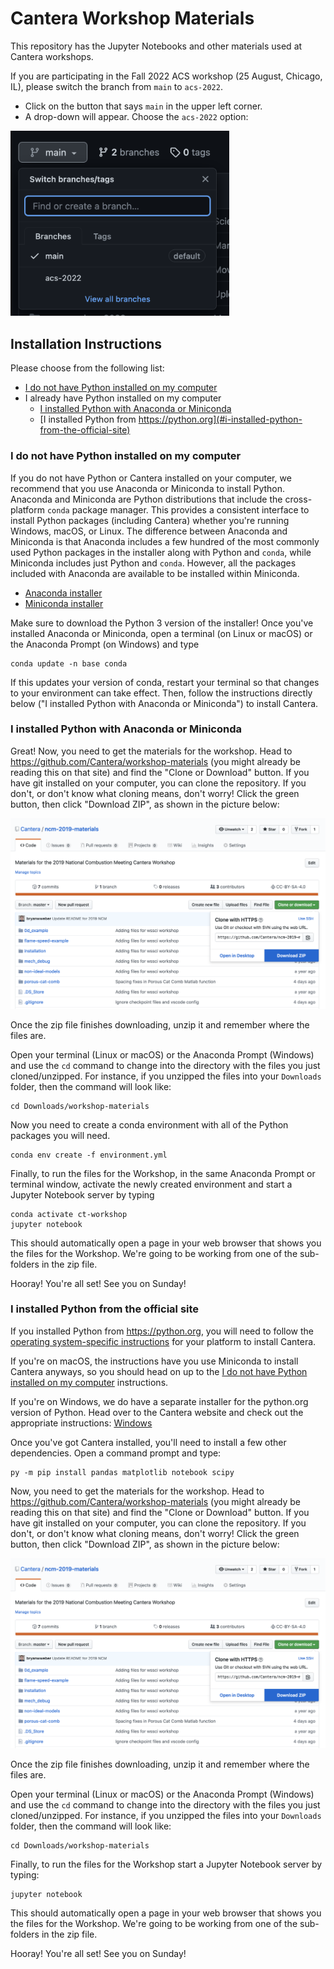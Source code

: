# Cantera Workshop Materials

This repository has the Jupyter Notebooks and other materials used at Cantera workshops.

If you are participating in the Fall 2022 ACS workshop (25 August, Chicago, IL), please switch the branch from `main` to `acs-2022`.

- Click on the button that says `main` in the upper left corner.
- A drop-down will appear.  Choose the `acs-2022` option:
<img src="./images/SwitchBranch.png" alt="Image showing how to switch branches." style="width: 350px;"/>

## Installation Instructions

Please choose from the following list:

* [I do not have Python installed on my computer](#i-do-not-have-python-installed-on-my-computer)
* I already have Python installed on my computer
  * [I installed Python with Anaconda or Miniconda](#i-installed-python-with-anaconda-or-miniconda)
  * [I installed Python from https://python.org](#i-installed-python-from-the-official-site)

### I do not have Python installed on my computer

If you do not have Python or Cantera installed on your computer, we recommend that you use Anaconda or Miniconda to install Python. Anaconda and Miniconda are Python distributions that include the cross-platform `conda` package manager. This provides a consistent interface to install Python packages (including Cantera) whether you're running Windows, macOS, or Linux. The difference between Anaconda and Miniconda is that Anaconda includes a few hundred of the most commonly used Python packages in the installer along with Python and `conda`, while Miniconda includes just Python and `conda`. However, all the packages included with Anaconda are available to be installed within Miniconda.

* [Anaconda installer](https://www.anaconda.com/distribution/)
* [Miniconda installer](https://docs.conda.io/en/latest/miniconda.html)

Make sure to download the Python 3 version of the installer! Once you've installed Anaconda or Miniconda, open a terminal (on Linux or macOS) or the Anaconda Prompt (on Windows) and type

```console
conda update -n base conda
```

If this updates your version of conda, restart your terminal so that changes to your environment can take effect.
Then, follow the instructions directly below ("I installed Python with Anaconda or Miniconda") to install Cantera.

### I installed Python with Anaconda or Miniconda

Great! Now, you need to get the materials for the workshop. Head to <https://github.com/Cantera/workshop-materials> (you might already be reading this on that site) and find the "Clone or Download" button. If you have git installed on your computer, you can clone the repository. If you don't, or don't know what cloning means, don't worry! Click the green button, then click "Download ZIP", as shown in the picture below:

![Download a Zip of the repository](./images/download-repo-zip.png)

Once the zip file finishes downloading, unzip it and remember where the files are.

Open your terminal (Linux or macOS) or the Anaconda Prompt (Windows) and use the `cd` command to change into the directory with the files you just cloned/unzipped. For instance, if you unzipped the files into your `Downloads` folder, then the command will look like:

```console
cd Downloads/workshop-materials
```

Now you need to create a conda environment with all of the Python packages you will need.

```console
conda env create -f environment.yml
```

Finally, to run the files for the Workshop, in the same Anaconda Prompt or terminal window, activate the newly created environment and start a Jupyter Notebook server by typing

```console
conda activate ct-workshop
jupyter notebook
```

This should automatically open a page in your web browser that shows you the files for the Workshop. We're going to be working from one of the sub-folders in the zip file.

Hooray! You're all set! See you on Sunday!

### I installed Python from the official site

If you installed Python from <https://python.org>, you will need to follow the [operating system-specific instructions](https://cantera.org/install) for your platform to install Cantera.

If you're on macOS, the instructions have you use Miniconda to install Cantera anyways, so you should head on up to the [I do not have Python installed on my computer](#i-do-not-have-python-installed-on-my-computer) instructions.

If you're on Windows, we do have a separate installer for the python.org version of Python. Head over to the Cantera website and check out the appropriate instructions: [Windows](https://cantera.org/install/windows-install.html)

Once you've got Cantera installed, you'll need to install a few other dependencies. Open a command prompt and type:

```console
py -m pip install pandas matplotlib notebook scipy
```

Now, you need to get the materials for the workshop. Head to <https://github.com/Cantera/workshop-materials> (you might already be reading this on that site) and find the "Clone or Download" button. If you have git installed on your computer, you can clone the repository. If you don't, or don't know what cloning means, don't worry! Click the green button, then click "Download ZIP", as shown in the picture below:

![Download a Zip of the repository](./images/download-repo-zip.png)

Once the zip file finishes downloading, unzip it and remember where the files are.

Open your terminal (Linux or macOS) or the Anaconda Prompt (Windows) and use the `cd` command to change into the directory with the files you just cloned/unzipped. For instance, if you unzipped the files into your `Downloads` folder, then the command will look like:

```console
cd Downloads/workshop-materials
```

Finally, to run the files for the Workshop start a Jupyter Notebook server by typing:

```console
jupyter notebook
```

This should automatically open a page in your web browser that shows you the files for the Workshop. We're going to be working from one of the sub-folders in the zip file.

Hooray! You're all set! See you on Sunday!
